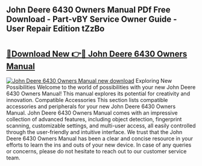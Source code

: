 ## John Deere 6430 Owners Manual PDf Free Download - Part-vBY Service Owner Guide - User Repair Edition tZzBo

# <h2><a href="http://bc89328.oget.top/?id=John+Deere+6430+Owners+Manual">🔗Download New 👉🔴 John Deere 6430 Owners Manual</a></h2>

[![John Deere 6430 Owners Manual new download](https://i.imgur.com/5g1atiW.png)](http://bc89328.oget.top/?id=John+Deere+6430+Owners+Manual)
Exploring New Possibilities Welcome to the world of possibilities with your new John Deere 6430 Owners Manual! This manual explores its potential for creativity and innovation. Compatible Accessories This section lists compatible accessories and peripherals for your new John Deere 6430 Owners Manual. John Deere 6430 Owners Manual comes with an impressive collection of advanced features, including object detection, fingerprint scanning, customizable settings, and multi-user access, all easily controlled through the user-friendly and intuitive interface. We trust that the John Deere 6430 Owners Manual has been a clear and concise resource in your efforts to learn the ins and outs of your new device. In case of any queries or concerns, please do not hesitate to reach out to our customer service team.
